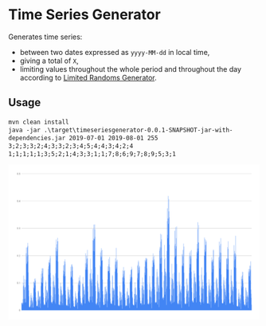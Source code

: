 # Time Series Generator

Generates time series:
- between two dates expressed as `yyyy-MM-dd` in local time, 
- giving a total of `X`,
- limiting values throughout the whole period and throughout the day according to [Limited Randoms Generator](https://github.com/bkaminnski/limited-randoms).

## Usage

```
mvn clean install
java -jar .\target\timeseriesgenerator-0.0.1-SNAPSHOT-jar-with-dependencies.jar 2019-07-01 2019-08-01 255 3;2;3;3;2;4;3;3;2;3;4;5;4;4;3;4;2;4 1;1;1;1;1;3;5;2;1;4;3;3;1;1;7;8;6;9;7;8;9;5;3;1
```

![Chart](readme/chart.png)